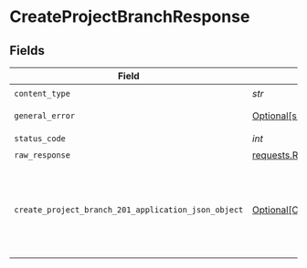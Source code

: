 # CreateProjectBranchResponse


## Fields

| Field                                                                                                               | Type                                                                                                                | Required                                                                                                            | Description                                                                                                         |
| ------------------------------------------------------------------------------------------------------------------- | ------------------------------------------------------------------------------------------------------------------- | ------------------------------------------------------------------------------------------------------------------- | ------------------------------------------------------------------------------------------------------------------- |
| `content_type`                                                                                                      | *str*                                                                                                               | :heavy_check_mark:                                                                                                  | N/A                                                                                                                 |
| `general_error`                                                                                                     | [Optional[shared.GeneralError]](../../models/shared/generalerror.md)                                                | :heavy_minus_sign:                                                                                                  | General Error                                                                                                       |
| `status_code`                                                                                                       | *int*                                                                                                               | :heavy_check_mark:                                                                                                  | N/A                                                                                                                 |
| `raw_response`                                                                                                      | [requests.Response](https://requests.readthedocs.io/en/latest/api/#requests.Response)                               | :heavy_minus_sign:                                                                                                  | N/A                                                                                                                 |
| `create_project_branch_201_application_json_object`                                                                 | [Optional[CreateProjectBranch201ApplicationJSON]](../../models/operations/createprojectbranch201applicationjson.md) | :heavy_minus_sign:                                                                                                  | Created a branch. An endpoint is only created if it was specified in the request.                                   |